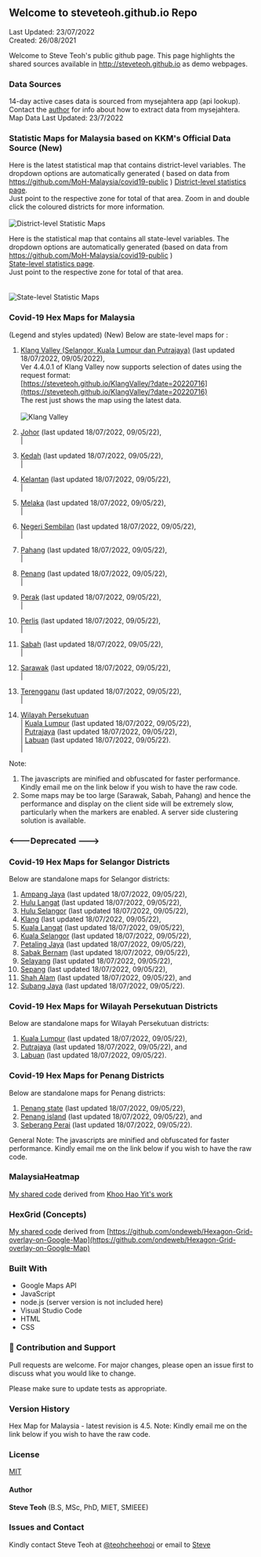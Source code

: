 ﻿## Welcome to steveteoh.github.io Repo
Last Updated: 23/07/2022
<br/>Created: 26/08/2021 

Welcome to Steve Teoh's public github page. This page highlights the shared sources available in http://steveteoh.github.io as demo webpages.

### Data Sources
14-day active cases data is sourced from mysejahtera app (api lookup). Contact the [author](mailto:chteoh@1utar.my?subject=Mysejahtera "Mysejahtera") for info about how to extract data from mysejahtera.
Map Data Last Updated: 23/7/2022<br>

### Statistic Maps for Malaysia based on KKM's Official Data Source (New)
Here is the latest statistical map that contains district-level variables. The dropdown options are automatically generated ( based on data from https://github.com/MoH-Malaysia/covid19-public ) 
[District-level statistics page](https://steveteoh.github.io/Statistics/main2.html). <br>
Just point to the respective zone for total of that area. Zoom in and double click the coloured districts for more information. <br><br>
![District-level Statistic Maps](https://steveteoh.github.io/img/statistics2.png) <br>

Here is the statistical map that contains all state-level variables. The dropdown options are automatically generated (based on data from https://github.com/MoH-Malaysia/covid19-public )  
[State-level statistics page](https://steveteoh.github.io/Statistics/). <br>Just point to the respective zone for total of that area. <br><br>     
![State-level Statistic Maps](https://steveteoh.github.io/img/statistics.png) <br>

### Covid-19 Hex Maps for Malaysia
(Legend and styles updated)  (New)
Below are state-level maps for : <br>
1. [Klang Valley (Selangor, Kuala Lumpur dan Putrajaya)](http://steveteoh.github.io/KlangValley/) (last updated 18/07/2022, 09/05/2022), <br>
   Ver 4.4.0.1 of Klang Valley now supports selection of dates using the request format: <br>
   [https://steveteoh.github.io/KlangValley/?date=20220716](https://steveteoh.github.io/KlangValley/?date=20220716) <br>
   The rest just shows the map using the latest data. <br><br>   ![Klang Valley](https://steveteoh.github.io/img/klangvalley.jpg)

2. [Johor](http://steveteoh.github.io/Johor/) (last updated 18/07/2022, 09/05/22), <br>        |
3. [Kedah](https://steveteoh.github.io/Kedah/) (last updated 18/07/2022, 09/05/22), <br>  |
4. [Kelantan](https://steveteoh.github.io/Kelantan/) (last updated 18/07/2022, 09/05/22), <br>  |
5. [Melaka](http://steveteoh.github.io/Melaka/) (last updated 18/07/2022, 09/05/22), <br>  |
6. [Negeri Sembilan](http://steveteoh.github.io/NegeriSembilan/) (last updated 18/07/2022, 09/05/22), <br>  |
7. [Pahang](https://steveteoh.github.io/Pahang/) (last updated 18/07/2022, 09/05/22), <br>  |
8. [Penang](http://steveteoh.github.io/Penang/) (last updated 18/07/2022, 09/05/22), <br>  |
9. [Perak](https://steveteoh.github.io/Perak/) (last updated 18/07/2022, 09/05/22), <br>  |
10. [Perlis](https://steveteoh.github.io/Perlis/) (last updated 18/07/2022, 09/05/22), <br>  |
11. [Sabah](http://steveteoh.github.io/Sabah/) (last updated 18/07/2022, 09/05/22), <br>  |
12. [Sarawak](http://steveteoh.github.io/Sarawak/) (last updated 18/07/2022, 09/05/22), <br>  |
13. [Terengganu](https://steveteoh.github.io/Terengganu/) (last updated 18/07/2022, 09/05/22), <br>  |
14. [Wilayah Persekutuan](http://steveteoh.github.io/Wilayah/) <br>  |
    [Kuala Lumpur](http://steveteoh.github.io/KualaLumpur/) (last updated 18/07/2022, 09/05/22), <br>  |
    [Putrajaya](http://steveteoh.github.io/Putrajaya/) (last updated 18/07/2022, 09/05/22), <br>  |
    [Labuan](http://steveteoh.github.io/Labuan/) (last updated 18/07/2022, 09/05/22).<br>  | 
 
Note: 
1. The javascripts are minified and obfuscated for faster performance. Kindly email me on the link below if you wish to have the raw code. 
2. Some maps may be too large (Sarawak, Sabah, Pahang) and hence the performance and display on the client side will be extremely slow, particularly when the markers are enabled. 
   A server side clustering solution is available.

### <---Deprecated --->
### Covid-19 Hex Maps for Selangor Districts
Below are standalone maps for Selangor districts: <br>
1. [Ampang Jaya](http://steveteoh.github.io/Selangor/AmpangJaya/) (last updated 18/07/2022, 09/05/22), <br>
2. [Hulu Langat](http://steveteoh.github.io/Selangor/HuluLangat/) (last updated 18/07/2022, 09/05/22), <br>
3. [Hulu Selangor](http://steveteoh.github.io/Selangor/HuluSelangor/) (last updated 18/07/2022, 09/05/22), <br>
4. [Klang](http://steveteoh.github.io/Selangor/Klang/) (last updated 18/07/2022, 09/05/22), <br>
5. [Kuala Langat](http://steveteoh.github.io/Selangor/KualaLangat/) (last updated 18/07/2022, 09/05/22), <br>
6. [Kuala Selangor](http://steveteoh.github.io/Selangor/KualaSelangor/) (last updated 18/07/2022, 09/05/22), <br>
7. [Petaling Jaya](http://steveteoh.github.io/Selangor/PetalingJaya/) (last updated 18/07/2022, 09/05/22), <br>
8. [Sabak Bernam](http://steveteoh.github.io/Selangor/SabakBernam) (last updated 18/07/2022, 09/05/22), <br>
9. [Selayang](http://steveteoh.github.io/Selangor/Selayang/) (last updated 18/07/2022, 09/05/22), <br>
10. [Sepang](http://steveteoh.github.io/Selangor/Sepang/) (last updated 18/07/2022, 09/05/22), <br>
11. [Shah Alam](http://steveteoh.github.io/Selangor/ShahAlam/) (last updated 18/07/2022, 09/05/22), and  <br>
12. [Subang Jaya](http://steveteoh.github.io/Selangor/SubangJaya/) (last updated 18/07/2022, 09/05/22).<br>

### Covid-19 Hex Maps for Wilayah Persekutuan Districts
Below are standalone maps for Wilayah Persekutuan districts: <br>
1. [Kuala Lumpur](http://steveteoh.github.io/KualaLumpur) (last updated 18/07/2022, 09/05/22),<br>
2. [Putrajaya](http://steveteoh.github.io/Putrajaya) (last updated 18/07/2022, 09/05/22), and<br>
3. [Labuan](http://steveteoh.github.io/Labuan) (last updated 18/07/2022, 09/05/22).<br>

### Covid-19 Hex Maps for Penang Districts
Below are standalone maps for Penang districts: <br>
1. [Penang state](http://steveteoh.github.io/Penang/index.html) (last updated 18/07/2022, 09/05/22),  <br>
2. [Penang island](http://steveteoh.github.io/Penang/island.html) (last updated 18/07/2022, 09/05/22), and  <br>
3. [Seberang Perai](http://steveteoh.github.io/Penang/perai.html) (last updated 18/07/2022, 09/05/22). <br>

General Note: The javascripts are minified and obfuscated for faster performance. Kindly email me on the link below if you wish to have the raw code. 

### MalaysiaHeatmap
[My shared code](http://steveteoh.github.io/MalaysiaHeatMap) derived from [Khoo Hao Yit's work](https://github.com/KhooHaoYit/KhooHaoYit.github.io/tree/main/Covid19%20Malaysia%20Heatmap)

### HexGrid (Concepts)
[My shared code](http://steveteoh.github.io/HexGrid) derived from [https://github.com/ondeweb/Hexagon-Grid-overlay-on-Google-Map](https://github.com/ondeweb/Hexagon-Grid-overlay-on-Google-Map) 

### Built With

- Google Maps API
- JavaScript
- node.js (server version is not included here)
- Visual Studio Code
- HTML
- CSS

### 🤝 Contribution and Support
Pull requests are welcome. For major changes, please open an issue first to discuss what you would like to change.

Please make sure to update tests as appropriate.

### Version History
Hex Map for Malaysia - latest revision is 4.5.
Note: Kindly email me on the link below if you wish to have the raw code. 

### License
[MIT](https://steveteoh.github.io/LICENSE)

#### Author
**Steve Teoh** (B.S, MSc, PhD, MIET, SMIEEE)

### Issues and Contact
Kindly contact Steve Teoh at [@teohcheehooi](https://twitter.com/teohcheehooi) or email to [Steve](mailto:chteoh@1utar.my?subject=Map "Map")
